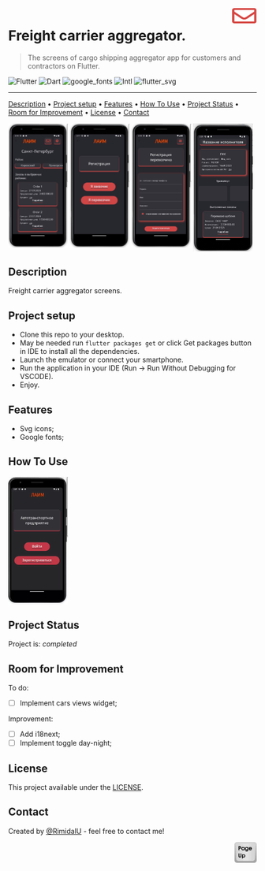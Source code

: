 <img src="../assets/envelope.svg" id="start" align="right" alt="Project logo" width="50" >

# Freight carrier aggregator.

> The screens of cargo shipping aggregator app for customers and contractors on Flutter.

![Flutter](https://img.shields.io/badge/Flutter-02569B.svg?style=for-the-badge&logo=Flutter&logoColor=white)
![Dart](https://img.shields.io/badge/Dart-0175C2.svg?style=for-the-badge&logo=Dart&logoColor=white)
![google_fonts](https://img.shields.io/badge/google_fonts-02569B.svg?style=for-the-badge&logo=googlefonts&logoColor=white)
![Intl](https://img.shields.io/badge/Intl-02569B.svg?style=for-the-badge&logo=Flutter&logoColor=white)
![flutter_svg](https://img.shields.io/badge/flutter_svg-02569B.svg?style=for-the-badge&logo=Flutter&logoColor=white)

---

[Description](#description) •
[Project setup](#project-setup) •
[Features](#features) •
[How To Use](#how-to-use) •
[Project Status](#project-status) •
[Room for Improvement](#room-for-improvement) •
[License](#license) •
[Contact](#contact)

<p float="left">
<img src="./assets/1.png" align="top"  width="24%" />
<img src="./assets/2.png" align="top"  width="24%" />
<img src="./assets/3.png" align="top"  width="24%" />
<img src="./assets/4.png" align="top"  width="24%" />
</p>

## Description

Freight carrier aggregator screens.

## Project setup

- Clone this repo to your desktop.
- May be needed run `flutter packages get` or click Get packages button in IDE to install all the dependencies.
- Launch the emulator or connect your smartphone.
- Run the application in your IDE (Run -> Run Without Debugging for VSCODE).
- Enjoy.

## Features

- Svg icons;
- Google fonts;

## How To Use

<img src="./assets/demo.webp" align="top"  width="24%" />

## Project Status

Project is: _completed_

## Room for Improvement

To do:

- [ ] Implement cars views widget;

Improvement:

- [ ] Add i18next;
- [ ] Implement toggle day-night;

## License

This project available under the [LICENSE](../LICENSE.txt).

## Contact

Created by [@RimidalU](https://www.linkedin.com/in/uladzimir-stankevich/) - feel free to contact me!

<p align="right"><a href="#start"><img width="45rem" src="./assets/pageUp.svg"></a></p>

<!-- MARKDOWN LINKS & IMAGES -->

<!-- [tutorial]: ./assets/demo.webp -->
